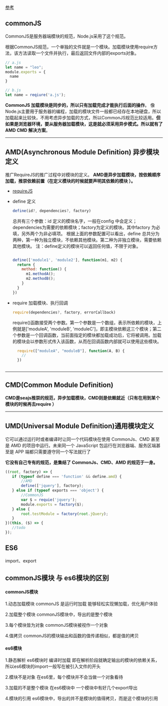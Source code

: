 
[参考](https://juejin.im/post/5ccf98eae51d453a4a357e4a)

## commonJS

  CommonJS是服务器端模块的规范，Node.js采用了这个规范。

  根据CommonJS规范，一个单独的文件就是一个模块。加载模块使用require方法，该方法读取一个文件并执行，最后返回文件内部的exports对象。

  ```js
  // a.js
  let name = "leo";
  module.exports = {
    name
  }
  
  // b.js
  let name = reqiure('a.js');
  ```

  **CommonJS 加载模块是同步的，所以只有加载完成才能执行后面的操作**。
  像Node.js主要用于服务器的编程，加载的模块文件一般都已经存在本地硬盘，所以加载起来比较快，不用考虑异步加载的方式，所以CommonJS规范比较适用。**但如果是浏览器环境，要从服务器加载模块，这是就必须采用异步模式。所以就有了 AMD CMD 解决方案**。

---
  ## AMD(Asynchronous Module Definition) 异步模块定义

  推广RequireJS的推广过程中对模块的定义。
  **AMD是异步加载模块，按依赖顺序加载，推崇依赖前置（在定义模块的时候就要声明其依赖的模块 ）。**

  - [requireJS](http://www.requirejs.cn/)
  - define 定义

  
    ```js
    define(id?, dependencies?, factory)
    ```
    总共有三个参数：id 定义的模块名字，一般在config 中会定义；dependencies为需要的依赖模块；factory为定义的模块。其中factory 为必填，另外两个为非必填项。
    根据上面的参数配置可以看出，define 总共分为两种，第一种为独立模块，不依赖其他模块。第二种为非独立模块，需要依赖其他模块。
    注：define定义的模块可以返回任何值，不限于对象。

    ```js

    define(['module1', 'module2'], function(m1, m2) {
      return {
        method: function() {
          m1.methodA();
          m2.methodB();
        }
      }
    })
    ```

  - require 加载模块、执行回调

      ```js
      require(dependencies?, factory, errorCallback)
      ```

      require()函数接受两个参数。第一个参数是一个数组，表示所依赖的模块，上例就是['moduleA', 'moduleB', 'moduleC']，即主模块依赖这三个模块；第二个参数是一个回调函数，当前面指定的模块都加载成功后，它将被调用。加载的模块会以参数形式传入该函数，从而在回调函数内部就可以使用这些模块。 
      ```js
        require(["moduleA", "moduleB"], function(A, B) {
          // 
        })
        
      ```
---
  ## CMD(Common Module Definition)

  **CMD是seajs推崇的规范，异步加载模块，CMD则是依赖就近（只有在用到某个模块的时候再去require ）**

---

  ## UMD(Universal Module Definition)通用模块定义

  它可以通过运行时或者编译时让同一个代码模块在使用 CommonJs、CMD 甚至是 AMD 的项目中运行。未来同一个 JavaScript 包运行在浏览器端、服务区端甚至是 APP 端都只需要遵守同一个写法就行了

 **它没有自己专有的规范，是集结了 CommonJs、CMD、AMD 的规范于一身。**

 ```js
((root, factory) => {
    if (typeof define === 'function' && define.amd) {
        //AMD
        define(['jquery'], factory);
    } else if (typeof exports === 'object') {
        //CommonJS
        var $ = requie('jquery');
        module.exports = factory($);
    } else {
        root.testModule = factory(root.jQuery);
    }
})(this, ($) => {
    //todo
});
 ```

  ## ES6

  import、export  


## commonJS模块 与 es6模块的区别

  #### commonJS模块

  1.动态加载模块 commonJS 是运行时加载 能够轻松实现懒加载，优化用户体验

  2.加载整个模块 commonJS模块中，导出的是整个模块

  3.每个模块皆为对象 commonJS模块被视作一个对象

  4.值拷贝 commonJS的模块输出和函数的值传递相似，都是值的拷贝

  #### es6模块

  1.静态解析 es6模块时 编译时加载 即在解析阶段就确定输出的模块的依赖关系，所以es6模块的import一般写在被引入文件的开头

  2.模块不是对象 在es6里，每个模块并不会当做一个对象看待

  3.加载的不是整个模块 在es6模块中 一个模块中有好几个export导出

  4.模块的引用 es6模块中，导出的并不是模块的值得拷贝，而是这个模块的引用


    

